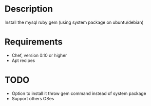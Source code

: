 # Description

Install the mysql ruby gem (using system package on ubuntu/debian)

# Requirements

* Chef, version 0.10 or higher
* Apt recipes

# TODO

* Option to install it throw gem command instead of system package
* Support others OSes
